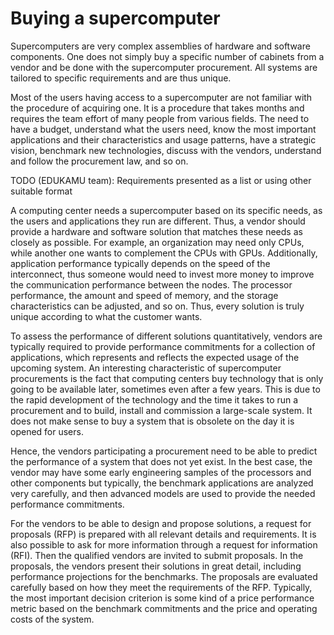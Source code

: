 # Buying a supercomputer

Supercomputers are very complex assemblies of hardware and software components. One does not simply buy a specific number of cabinets from a vendor and be done with the supercomputer procurement. All systems are tailored to specific requirements and are thus unique.

Most of the users having access to a supercomputer are not familiar with the procedure of acquiring one. It is a procedure that takes months and requires the team effort of many people from various fields.
The need to have a budget, understand what the users need, know the most important applications and their characteristics and usage patterns, have a strategic vision, benchmark new technologies, discuss with the vendors, understand and follow the procurement law, and so on.

TODO (EDUKAMU team): Requirements presented as a list or using other suitable format 

A computing center needs 
a supercomputer based on its specific needs, as the users and applications they run are different. Thus, a vendor should provide a hardware and software solution that matches these needs as closely as possible. For example, an organization may need only CPUs, while another one wants to complement the CPUs with GPUs.
Additionally, application performance typically depends on the speed of the interconnect, thus someone would need to invest more money to improve the communication performance between the nodes. The processor performance, the amount and speed of memory, and the storage characteristics can be adjusted, and so on. Thus, every solution is truly unique according to what the customer wants.

To assess the performance of different solutions quantitatively, vendors are typically required to provide performance commitments for a collection of applications, which represents and reflects the expected usage of the upcoming system. An interesting characteristic of supercomputer procurements is the fact that computing centers buy technology that is only going to be available later, sometimes even after a few years. This is due to the rapid development of the technology and the time it takes to run a procurement and to build, install and commission a large-scale system. It does not make sense to buy a system that is obsolete on the day it is opened for users.

Hence, the vendors participating a procurement need to be able to predict the performance of a system that does not yet exist. In the best case, the vendor may have some early engineering samples of the processors and other components but typically, the benchmark applications are analyzed very carefully, and then advanced models are used to provide the needed performance commitments.

For the vendors to be able to design and propose solutions, a request for proposals (RFP) is prepared with all relevant details and requirements. It is also possible to ask for more information through a request for information (RFI). 
Then the qualified vendors are invited to submit proposals. In the proposals, the vendors present their solutions in great detail, including performance projections for the benchmarks. The proposals are evaluated carefully based on how they meet the requirements of the RFP. Typically, the most important decision criterion is some kind of a price performance metric based on the benchmark commitments and the price and operating costs of the system.
